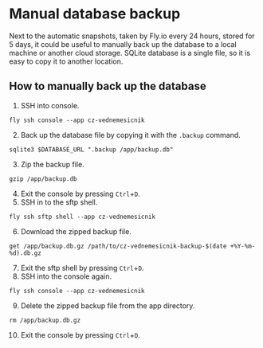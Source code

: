 # Manual database backup

Next to the automatic snapshots, taken by Fly.io every 24 hours, stored for 5 days, it could be useful to manually back up the database to a local machine or another cloud storage. 
SQLite database is a single file, so it is easy to copy it to another location.

## How to manually back up the database
1. SSH into console.
```shell
fly ssh console --app cz-vednemesicnik
```
2. Back up the database file by copying it with the `.backup` command.
```shell
sqlite3 $DATABASE_URL ".backup /app/backup.db"
```
3. Zip the backup file.
```shell
gzip /app/backup.db
```
4. Exit the console by pressing `Ctrl`+`D`.
5. SSH in to the sftp shell.
```shell
fly ssh sftp shell --app cz-vednemesicnik
```
6. Download the zipped backup file.
```shell
get /app/backup.db.gz /path/to/cz-vednemesicnik-backup-$(date +%Y-%m-%d).db.gz
```
7. Exit the sftp shell by pressing `Ctrl`+`D`.
8. SSH into the console again.
```shell
fly ssh console --app cz-vednemesicnik
```
9. Delete the zipped backup file from the app directory.
```shell
rm /app/backup.db.gz
```
10. Exit the console by pressing `Ctrl`+`D`.
